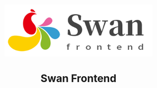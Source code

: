<p align="center">
  <a href="https://ant.design">
    <img width="400" src="swan-frontend-logo.png">
  </a>
</p>

<h1 align="center">Swan Frontend</h1>